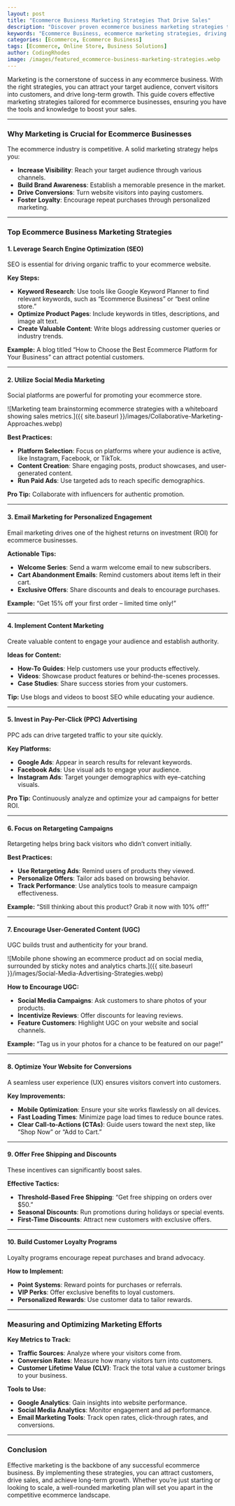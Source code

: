 ```yaml
---
layout: post
title: "Ecommerce Business Marketing Strategies That Drive Sales"
description: "Discover proven ecommerce business marketing strategies to boost sales and grow your online store. Actionable tips for entrepreneurs in 2024."
keywords: "Ecommerce Business, ecommerce marketing strategies, driving sales, online store marketing, ecommerce tips"
categories: [Ecommerce, Ecommerce Business]
tags: [Ecommerce, Online Store, Business Solutions]
author: CodingRhodes
image: /images/featured_ecommerce-business-marketing-strategies.webp
---
```


Marketing is the cornerstone of success in any ecommerce business. With the right strategies, you can attract your target audience, convert visitors into customers, and drive long-term growth. This guide covers effective marketing strategies tailored for ecommerce businesses, ensuring you have the tools and knowledge to boost your sales.

---

### Why Marketing is Crucial for Ecommerce Businesses

The ecommerce industry is competitive. A solid marketing strategy helps you:  
- **Increase Visibility**: Reach your target audience through various channels.  
- **Build Brand Awareness**: Establish a memorable presence in the market.  
- **Drive Conversions**: Turn website visitors into paying customers.  
- **Foster Loyalty**: Encourage repeat purchases through personalized marketing.  

---

### Top Ecommerce Business Marketing Strategies



#### **1. Leverage Search Engine Optimization (SEO)**  
SEO is essential for driving organic traffic to your ecommerce website.  

**Key Steps:**  
- **Keyword Research**: Use tools like Google Keyword Planner to find relevant keywords, such as “Ecommerce Business” or “best online store.”  
- **Optimize Product Pages**: Include keywords in titles, descriptions, and image alt text.  
- **Create Valuable Content**: Write blogs addressing customer queries or industry trends.  

**Example:** A blog titled “How to Choose the Best Ecommerce Platform for Your Business” can attract potential customers.  

---

#### **2. Utilize Social Media Marketing**  
Social platforms are powerful for promoting your ecommerce store.  

![Marketing team brainstorming ecommerce strategies with a whiteboard showing sales metrics.]({{ site.baseurl }}/images/Collaborative-Marketing-Approaches.webp)

**Best Practices:**  
- **Platform Selection**: Focus on platforms where your audience is active, like Instagram, Facebook, or TikTok.  
- **Content Creation**: Share engaging posts, product showcases, and user-generated content.  
- **Run Paid Ads**: Use targeted ads to reach specific demographics.  

**Pro Tip:** Collaborate with influencers for authentic promotion.  

---

#### **3. Email Marketing for Personalized Engagement**  
Email marketing drives one of the highest returns on investment (ROI) for ecommerce businesses.  

**Actionable Tips:**  
- **Welcome Series**: Send a warm welcome email to new subscribers.  
- **Cart Abandonment Emails**: Remind customers about items left in their cart.  
- **Exclusive Offers**: Share discounts and deals to encourage purchases.  

**Example:** “Get 15% off your first order – limited time only!”  

---

#### **4. Implement Content Marketing**  
Create valuable content to engage your audience and establish authority.  

**Ideas for Content:**  
- **How-To Guides**: Help customers use your products effectively.  
- **Videos**: Showcase product features or behind-the-scenes processes.  
- **Case Studies**: Share success stories from your customers.  

**Tip:** Use blogs and videos to boost SEO while educating your audience.  

---

#### **5. Invest in Pay-Per-Click (PPC) Advertising**  
PPC ads can drive targeted traffic to your site quickly.  

**Key Platforms:**  
- **Google Ads**: Appear in search results for relevant keywords.  
- **Facebook Ads**: Use visual ads to engage your audience.  
- **Instagram Ads**: Target younger demographics with eye-catching visuals.  

**Pro Tip:** Continuously analyze and optimize your ad campaigns for better ROI.  

---

#### **6. Focus on Retargeting Campaigns**  
Retargeting helps bring back visitors who didn’t convert initially.  

**Best Practices:**  
- **Use Retargeting Ads**: Remind users of products they viewed.  
- **Personalize Offers**: Tailor ads based on browsing behavior.  
- **Track Performance**: Use analytics tools to measure campaign effectiveness.  

**Example:** “Still thinking about this product? Grab it now with 10% off!”  

---

#### **7. Encourage User-Generated Content (UGC)**  
UGC builds trust and authenticity for your brand.  

![Mobile phone showing an ecommerce product ad on social media, surrounded by sticky notes and analytics charts.]({{ site.baseurl }}/images/Social-Media-Advertising-Strategies.webp)

**How to Encourage UGC:**  
- **Social Media Campaigns**: Ask customers to share photos of your products.  
- **Incentivize Reviews**: Offer discounts for leaving reviews.  
- **Feature Customers**: Highlight UGC on your website and social channels.  

**Example:** “Tag us in your photos for a chance to be featured on our page!”  

---

#### **8. Optimize Your Website for Conversions**  
A seamless user experience (UX) ensures visitors convert into customers.  

**Key Improvements:**  
- **Mobile Optimization**: Ensure your site works flawlessly on all devices.  
- **Fast Loading Times**: Minimize page load times to reduce bounce rates.  
- **Clear Call-to-Actions (CTAs)**: Guide users toward the next step, like “Shop Now” or “Add to Cart.”  

---

#### **9. Offer Free Shipping and Discounts**  
These incentives can significantly boost sales.  

**Effective Tactics:**  
- **Threshold-Based Free Shipping**: “Get free shipping on orders over $50.”  
- **Seasonal Discounts**: Run promotions during holidays or special events.  
- **First-Time Discounts**: Attract new customers with exclusive offers.  

---

#### **10. Build Customer Loyalty Programs**  
Loyalty programs encourage repeat purchases and brand advocacy.  

**How to Implement:**  
- **Point Systems**: Reward points for purchases or referrals.  
- **VIP Perks**: Offer exclusive benefits to loyal customers.  
- **Personalized Rewards**: Use customer data to tailor rewards.  

---

### Measuring and Optimizing Marketing Efforts  

**Key Metrics to Track:**  
- **Traffic Sources**: Analyze where your visitors come from.  
- **Conversion Rates**: Measure how many visitors turn into customers.  
- **Customer Lifetime Value (CLV)**: Track the total value a customer brings to your business.  

**Tools to Use:**  
- **Google Analytics**: Gain insights into website performance.  
- **Social Media Analytics**: Monitor engagement and ad performance.  
- **Email Marketing Tools**: Track open rates, click-through rates, and conversions.  

---

### Conclusion  

Effective marketing is the backbone of any successful ecommerce business. By implementing these strategies, you can attract customers, drive sales, and achieve long-term growth. Whether you’re just starting or looking to scale, a well-rounded marketing plan will set you apart in the competitive ecommerce landscape.
